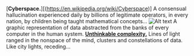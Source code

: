 [**Cyberspace.**][(https://en.wikipedia.org/wiki/Cyberspace)] A consensual hallucination experienced daily by billions of legitimate operators, in every nation, by children being taught mathematical concepts... 
![Alt text](Cyberspace.jpg "Cyberspace")
A graphic representation of data abstracted from the banks of every computer in the human system. [**Unthinkable complexity.**](https://www.bing.com/search?form=SKPBOT&q=Unthinkable%20complexity.) Lines of light ranged in the nonspace of the mind, clusters and constellations of data. Like city lights, receding...

<!---
Marasgeon/Marasgeon is a ✨ special ✨ repository because its `README.md` (this file) appears on your GitHub profile.
You can click the Preview link to take a look at your changes.
--->
